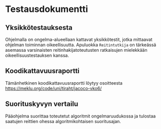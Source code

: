 # Testausdokumentti

## Yksikkötestauksesta

Ohjelmalla on ongelma-alueellaan kattavat yksikkötestit, jotka mittaavat
ohjelman toiminnan oikeellisuutta. Apuluokka `Reitintutkija` on tärkeässä
asemassa varsinaisten reitinhakijatoteutusten ratkaisujen mielekkään
oikeellisuustestauksen kanssa.

## Koodikattavuusraportti

Tämänhetkinen koodikattavuusraportti löytyy osoitteesta
  https://meklu.org/code/uni/tiraht/jacoco-vko6/

## Suorituskyvyn vertailu

Pääohjelma suorittaa toteutetut algoritmit ongelmaruudukossa ja tulostaa
saatujen reittien ohessa algoritmikohtaisen suoritusajan.
